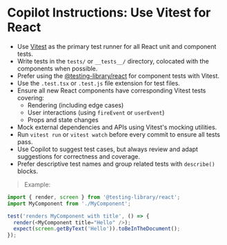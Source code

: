 <!-- 1.1.2 Use Vitest -->
<!-- Category: Frontend -->
<!-- Subcategory: React -->
<!-- Feature: Use Vitest -->

# Copilot Instructions: Use Vitest for React

- Use [Vitest](https://vitest.dev/) as the primary test runner for all React unit and component tests.
- Write tests in the `tests/` or `__tests__/` directory, colocated with the components when possible.
- Prefer using the [@testing-library/react](https://testing-library.com/docs/react-testing-library/intro/) for component tests with Vitest.
- Use the `.test.tsx` or `.test.js` file extension for test files.
- Ensure all new React components have corresponding Vitest tests covering:
  - Rendering (including edge cases)
  - User interactions (using `fireEvent` or `userEvent`)
  - Props and state changes
- Mock external dependencies and APIs using Vitest's mocking utilities.
- Run `vitest run` or `vitest watch` before every commit to ensure all tests pass.
- Use Copilot to suggest test cases, but always review and adapt suggestions for correctness and coverage.
- Prefer descriptive test names and group related tests with `describe()` blocks.

> Example:
```js
import { render, screen } from '@testing-library/react';
import MyComponent from './MyComponent';

test('renders MyComponent with title', () => {
  render(<MyComponent title="Hello" />);
  expect(screen.getByText('Hello')).toBeInTheDocument();
});
```
